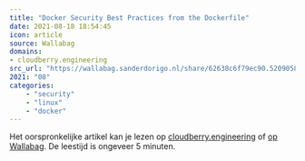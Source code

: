 ```yaml
---
title: "Docker Security Best Practices from the Dockerfile"
date: 2021-08-18 18:54:45
icon: article
source: Wallabag
domains:
- cloudberry.engineering
src_url: "https://wallabag.sanderdorigo.nl/share/62638c6f79ec90.52090588"
2021: "08"
categories:
    - "security"
    - "linux"
    - "docker"
---
```

Het oorspronkelijke artikel kan je lezen op [cloudberry.engineering](https://cloudberry.engineering/article/dockerfile-security-best-practices/) of [op Wallabag](https://wallabag.sanderdorigo.nl/share/62638c6f79ec90.52090588). De leestijd is ongeveer 5 minuten.